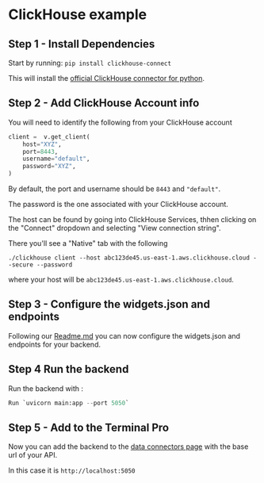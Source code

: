 # ClickHouse example

## Step 1 - Install Dependencies

Start by running: `pip install clickhouse-connect`

This will install the [official ClickHouse connector for python](https://clickhouse.com/docs/en/integrations/python).


## Step 2 - Add ClickHouse Account info

You will need to identify the following from your ClickHouse account

```python
client =  v.get_client(
    host="XYZ",
    port=8443,
    username="default",
    password="XYZ",
)
```

By default, the port and username should be `8443` and `"default"`.

The password is the one associated with your ClickHouse account.

The host can be found by going into ClickHouse Services, thhen clicking on the "Connect" dropdown and selecting "View connection string".

There you'll see a "Native" tab with the following

```console
./clickhouse client --host abc123de45.us-east-1.aws.clickhouse.cloud --secure --password
```

where your host will be `abc123de45.us-east-1.aws.clickhouse.cloud`.


## Step 3 - Configure the widgets.json and endpoints

Following our [Readme.md](/README.md) you can now configure the widgets.json and endpoints for your backend.


## Step 4 Run the backend

Run the backend with :

```python
Run `uvicorn main:app --port 5050`
```

## Step 5 - Add to the Terminal Pro

Now you can add the backend to the [data connectors page](https://pro.openbb.dev/app/data-connectors) with the base url of your API.

In this case it is `http://localhost:5050`
